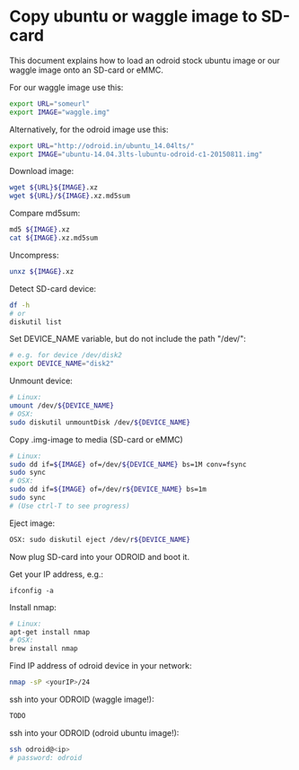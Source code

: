

# Copy ubuntu or waggle image to SD-card
This document explains how to load an odroid stock ubuntu image or our waggle image onto an SD-card or eMMC.


For our waggle image use this:
```bash
export URL="someurl"
export IMAGE="waggle.img"
```

Alternatively, for the odroid image use this: 
```bash
export URL="http://odroid.in/ubuntu_14.04lts/"
export IMAGE="ubuntu-14.04.3lts-lubuntu-odroid-c1-20150811.img"
```

Download image:
```bash
wget ${URL}${IMAGE}.xz
wget ${URL}/${IMAGE}.xz.md5sum
```
Compare md5sum:
```bash
md5 ${IMAGE}.xz
cat ${IMAGE}.xz.md5sum
```
Uncompress:
```bash
unxz ${IMAGE}.xz
```

Detect SD-card device:
```bash
df -h
# or
diskutil list
```

Set DEVICE_NAME variable, but do not include the path "/dev/":
```bash
# e.g. for device /dev/disk2
export DEVICE_NAME="disk2" 
```

Unmount device:
```bash
# Linux: 
umount /dev/${DEVICE_NAME}
# OSX:
sudo diskutil unmountDisk /dev/${DEVICE_NAME}
```

Copy .img-image to media (SD-card or eMMC)
```bash
# Linux:
sudo dd if=${IMAGE} of=/dev/${DEVICE_NAME} bs=1M conv=fsync
sudo sync
# OSX:
sudo dd if=${IMAGE} of=/dev/r${DEVICE_NAME} bs=1m
sudo sync
# (Use ctrl-T to see progress)
```


Eject image:
```bash
OSX: sudo diskutil eject /dev/r${DEVICE_NAME}
```

Now plug SD-card into your ODROID and boot it.

Get your IP address, e.g.:
```text
ifconfig -a
```

Install nmap:
```bash
# Linux:
apt-get install nmap
# OSX:
brew install nmap
```

Find IP address of odroid device in your network:
```bash
nmap -sP <yourIP>/24 
```

ssh into your ODROID (waggle image!):
```bash
TODO
```

ssh into your ODROID (odroid ubuntu image!):
```bash
ssh odroid@<ip>
# password: odroid
```



